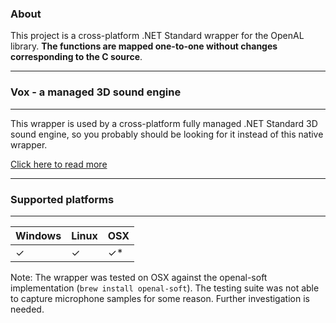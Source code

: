 ### About

This project is a cross-platform .NET Standard wrapper for the OpenAL library.
**The functions are mapped one-to-one without changes corresponding to the C source**.


----
### Vox - a managed 3D sound engine
----
This wrapper is used by a cross-platform fully managed .NET Standard 3D sound engine, so you probably should be looking for it instead of this native wrapper.

[Click here to read more](https://github.com/project-grove/vox)

---
### Supported platforms
---
|Windows|Linux|OSX|
|-|-|-|
|✓|✓|✓*|

Note: The wrapper was tested on OSX against the openal-soft implementation (``brew install openal-soft``). The testing suite was not able to capture microphone samples for some reason. Further investigation is needed.
